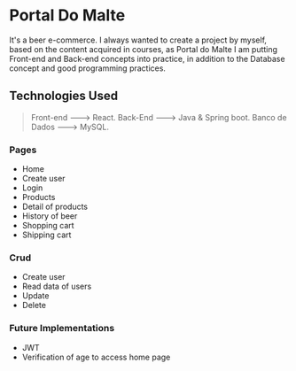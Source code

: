 # Portal Do Malte

It's a beer e-commerce.
I always wanted to create a project by myself, based on the content acquired in courses,
as Portal do Malte I am putting Front-end and Back-end concepts into practice, in addition to the Database concept and good programming practices.

## Technologies Used

 > Front-end ---> React.
 > Back-End ---> Java & Spring boot.
 > Banco de Dados ---> MySQL.

### Pages
 - Home
 - Create user
 - Login
 - Products
 - Detail of products
 - History of beer
 - Shopping cart
 - Shipping cart
 
 ### Crud
 
 - Create user
 - Read data of users
 - Update
 - Delete
 
 ### Future Implementations
 - JWT
 - Verification of age to access home page
